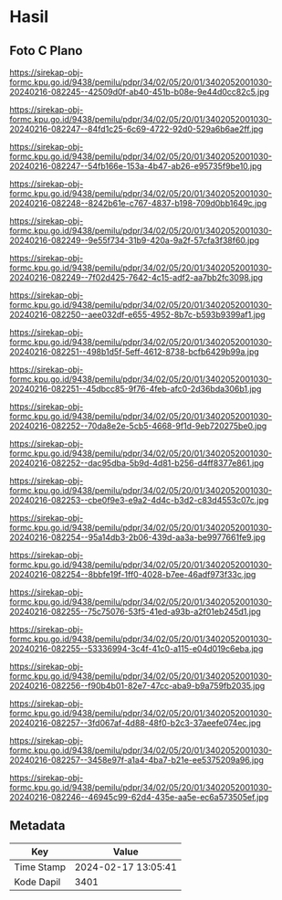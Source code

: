 # Hasil

## Foto C Plano

https://sirekap-obj-formc.kpu.go.id/9438/pemilu/pdpr/34/02/05/20/01/3402052001030-20240216-082245--42509d0f-ab40-451b-b08e-9e44d0cc82c5.jpg

https://sirekap-obj-formc.kpu.go.id/9438/pemilu/pdpr/34/02/05/20/01/3402052001030-20240216-082247--84fd1c25-6c69-4722-92d0-529a6b6ae2ff.jpg

https://sirekap-obj-formc.kpu.go.id/9438/pemilu/pdpr/34/02/05/20/01/3402052001030-20240216-082247--54fb166e-153a-4b47-ab26-e95735f9be10.jpg

https://sirekap-obj-formc.kpu.go.id/9438/pemilu/pdpr/34/02/05/20/01/3402052001030-20240216-082248--8242b61e-c767-4837-b198-709d0bb1649c.jpg

https://sirekap-obj-formc.kpu.go.id/9438/pemilu/pdpr/34/02/05/20/01/3402052001030-20240216-082249--9e55f734-31b9-420a-9a2f-57cfa3f38f60.jpg

https://sirekap-obj-formc.kpu.go.id/9438/pemilu/pdpr/34/02/05/20/01/3402052001030-20240216-082249--7f02d425-7642-4c15-adf2-aa7bb2fc3098.jpg

https://sirekap-obj-formc.kpu.go.id/9438/pemilu/pdpr/34/02/05/20/01/3402052001030-20240216-082250--aee032df-e655-4952-8b7c-b593b9399af1.jpg

https://sirekap-obj-formc.kpu.go.id/9438/pemilu/pdpr/34/02/05/20/01/3402052001030-20240216-082251--498b1d5f-5eff-4612-8738-bcfb6429b99a.jpg

https://sirekap-obj-formc.kpu.go.id/9438/pemilu/pdpr/34/02/05/20/01/3402052001030-20240216-082251--45dbcc85-9f76-4feb-afc0-2d36bda306b1.jpg

https://sirekap-obj-formc.kpu.go.id/9438/pemilu/pdpr/34/02/05/20/01/3402052001030-20240216-082252--70da8e2e-5cb5-4668-9f1d-9eb720275be0.jpg

https://sirekap-obj-formc.kpu.go.id/9438/pemilu/pdpr/34/02/05/20/01/3402052001030-20240216-082252--dac95dba-5b9d-4d81-b256-d4ff8377e861.jpg

https://sirekap-obj-formc.kpu.go.id/9438/pemilu/pdpr/34/02/05/20/01/3402052001030-20240216-082253--cbe0f9e3-e9a2-4d4c-b3d2-c83d4553c07c.jpg

https://sirekap-obj-formc.kpu.go.id/9438/pemilu/pdpr/34/02/05/20/01/3402052001030-20240216-082254--95a14db3-2b06-439d-aa3a-be9977661fe9.jpg

https://sirekap-obj-formc.kpu.go.id/9438/pemilu/pdpr/34/02/05/20/01/3402052001030-20240216-082254--8bbfe19f-1ff0-4028-b7ee-46adf973f33c.jpg

https://sirekap-obj-formc.kpu.go.id/9438/pemilu/pdpr/34/02/05/20/01/3402052001030-20240216-082255--75c75076-53f5-41ed-a93b-a2f01eb245d1.jpg

https://sirekap-obj-formc.kpu.go.id/9438/pemilu/pdpr/34/02/05/20/01/3402052001030-20240216-082255--53336994-3c4f-41c0-a115-e04d019c6eba.jpg

https://sirekap-obj-formc.kpu.go.id/9438/pemilu/pdpr/34/02/05/20/01/3402052001030-20240216-082256--f90b4b01-82e7-47cc-aba9-b9a759fb2035.jpg

https://sirekap-obj-formc.kpu.go.id/9438/pemilu/pdpr/34/02/05/20/01/3402052001030-20240216-082257--3fd067af-4d88-48f0-b2c3-37aeefe074ec.jpg

https://sirekap-obj-formc.kpu.go.id/9438/pemilu/pdpr/34/02/05/20/01/3402052001030-20240216-082257--3458e97f-a1a4-4ba7-b21e-ee5375209a96.jpg

https://sirekap-obj-formc.kpu.go.id/9438/pemilu/pdpr/34/02/05/20/01/3402052001030-20240216-082246--46945c99-62d4-435e-aa5e-ec6a573505ef.jpg


## Metadata

| Key        | Value               |
| ---------- | ------------------- |
| Time Stamp | 2024-02-17 13:05:41 |
| Kode Dapil | 3401                |



